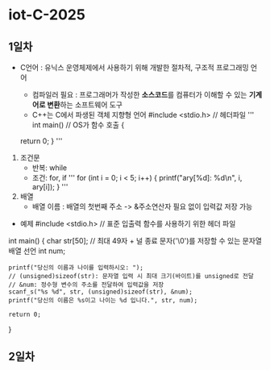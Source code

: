 # iot-C-2025
## 1일차
- C언어
: 유닉스 운영체제에서 사용하기 위해 개발한 절차적, 구조적 프로그래밍 언어
    - 컴파일러 필요 : 프로그래머가 작성한 **소스코드**를 컴퓨터가 이해할 수 있는 **기계어로 변환**하는 소프트웨어 도구
    - C++는 C에서 파생된 객체 지향형 언어 
#include <stdio.h>     // 헤더파일
'''
int main()              // OS가 함수 호출
{
    
    return 0;
}
'''
1. 조건문
    - 반복: while
    - 조건: for, if
'''
for (int i = 0; i < 5; i++) {
	printf("ary[%d]: %d\n", i, ary[i]);
}
'''
2. 배열
    - 배열 이름 : 배열의 첫번째 주소 -> &주소연산자 필요 없이 입력값 저장 가능

- 예제
#include <stdio.h>  // 표준 입출력 함수를 사용하기 위한 헤더 파일


int main() {
    char str[50];    // 최대 49자 + 널 종료 문자('\0')를 저장할 수 있는 문자열 배열 선언
    int num;

    printf("당신의 이름과 나이를 입력하시오: ");
    // (unsigned)sizeof(str): 문자열 입력 시 최대 크기(바이트)를 unsigned로 전달
    // &num: 정수형 변수의 주소를 전달하여 입력값을 저장   
    scanf_s("%s %d", str, (unsigned)sizeof(str), &num);
    printf("당신의 이름은 %s이고 나이는 %d 입니다.", str, num);

    return 0;
}

## 2일차
